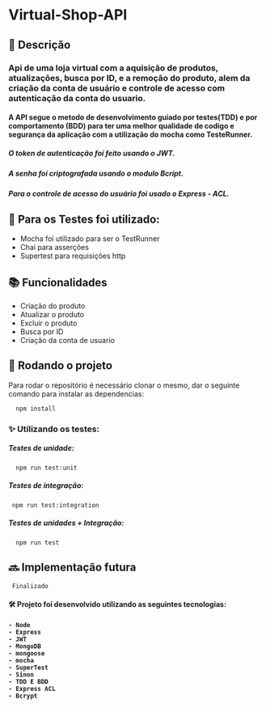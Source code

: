 # Virtual-Shop-API

## :memo: Descrição
<h3> Api de uma loja virtual com a aquisição de produtos, atualizações, busca por ID, e a remoção do produto,  
alem da criação da conta de usuário e controle de acesso com autenticação da conta do usuario. </h3>


<h4>A API segue o metodo de desenvolvimento guiado por testes(TDD) e por comportamento (BDD) para ter uma melhor qualidade de codigo e segurança da aplicação com a
utilização do mocha como TesteRunner.</h4>

<h5> O token de autenticação foi feito usando o JWT. </h5>
<h5> A senha foi criptografada usando o modulo Bcript. <h5>
<h5> Para o controle de acesso do usuário foi usado o Express - ACL. </h5>


## 📍 Para os Testes foi utilizado: 


- Mocha foi utilizado para ser o TestRunner
- Chai para asserções 
- Supertest para requisições http 



## :books: Funcionalidades

- Criação do produto 
- Atualizar o produto
- Excluir o produto
- Busca por ID
- Criação da conta de usuario

## :rocket: Rodando o projeto
Para rodar o repositório é necessário clonar o mesmo, dar o seguinte comando para instalar as dependencias:
      
      npm install

<h3>✨ Utilizando os testes:</h3>

<h5> Testes de unidade: </h5>

      npm run test:unit
      
<h5> Testes de integração: </h5>

     npm run test:integration
     
<h5> Testes de unidades + Integração: </h5>     

      npm run test
      
## :soon: Implementação futura
     Finalizado

<h4> 🛠 Projeto foi desenvolvido utilizando as seguintes tecnologias: <h4>

    - Node
    - Express
    - JWT
    - MongoDB 
    - mongoose
    - mocha
    - SuperTest
    - Sinon
    - TDD E BDD
    - Express ACL
    - Bcrypt

